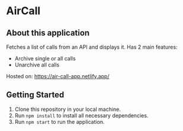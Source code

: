 # AirCall

## About this application

Fetches a list of calls from an API and displays it.
Has 2 main features:

- Archive single or all calls
- Unarchive all calls

Hosted on: <https://air-call-app.netlify.app/>

## Getting Started

1. Clone this repository in your local machine.
2. Run `npm install` to install all necessary dependencies.
3. Run `npm start` to run the application.
